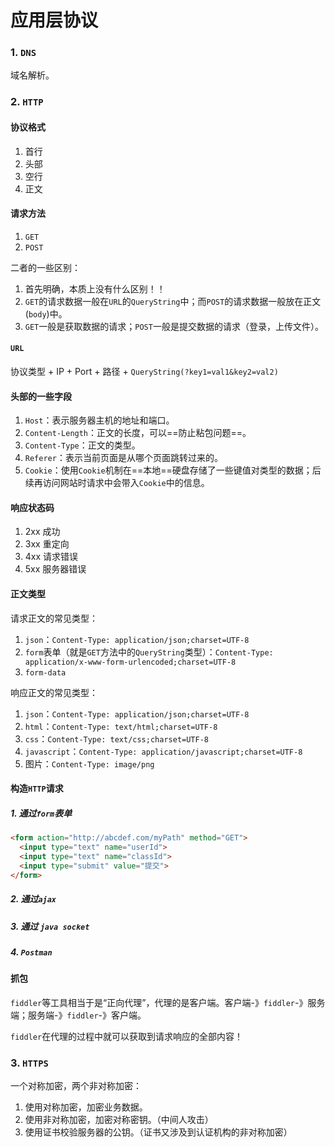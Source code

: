 # 应用层协议

### 1. `DNS`

域名解析。

### 2. `HTTP`

#### 协议格式

1. 首行
2. 头部
3. 空行
4. 正文

#### 请求方法

1. `GET`
2. `POST`

二者的一些区别：

1. 首先明确，本质上没有什么区别！！
2. `GET`的请求数据一般在`URL`的`QueryString`中；而`POST`的请求数据一般放在正文(`body`)中。
3. `GET`一般是获取数据的请求；`POST`一般是提交数据的请求（登录，上传文件）。

#### `URL`

协议类型 + IP + Port + 路径 + `QueryString(?key1=val1&key2=val2)`

#### 头部的一些字段

1. `Host`：表示服务器主机的地址和端口。
2. `Content-Length`：正文的长度，可以==防止粘包问题==。  
3. `Content-Type`：正文的类型。
4. `Referer`：表示当前页面是从哪个页面跳转过来的。
5. `Cookie`：使用`Cookie`机制在==本地==硬盘存储了一些键值对类型的数据；后续再访问网站时请求中会带入`Cookie`中的信息。   

#### 响应状态码

1. 2xx 成功
2. 3xx 重定向
3. 4xx 请求错误
4. 5xx 服务器错误 

#### 正文类型

请求正文的常见类型：

1. `json`：`Content-Type: application/json;charset=UTF-8`
2. `form`表单（就是`GET`方法中的`QueryString`类型）：`Content-Type: application/x-www-form-urlencoded;charset=UTF-8`
3. `form-data`

响应正文的常见类型：

1. `json`：`Content-Type: application/json;charset=UTF-8`
2. `html`：`Content-Type: text/html;charset=UTF-8`
3. `css`：`Content-Type: text/css;charset=UTF-8`
4. `javascript`：`Content-Type: application/javascript;charset=UTF-8`
5. 图片：`Content-Type: image/png`

#### 构造`HTTP`请求

##### 1. 通过`form`表单

```html
<form action="http://abcdef.com/myPath" method="GET">
  <input type="text" name="userId">
  <input type="text" name="classId">
  <input type="submit" value="提交">
</form>
```

##### 2. 通过`ajax`

##### 3. 通过 `java socket`

##### 4. `Postman`

#### 抓包

`fiddler`等工具相当于是“正向代理”，代理的是客户端。客户端-》`fiddler`-》服务端；服务端-》`fiddler`-》客户端。

`fiddler`在代理的过程中就可以获取到请求响应的全部内容！

### 3. `HTTPS`

一个对称加密，两个非对称加密：	

1. 使用对称加密，加密业务数据。
2. 使用非对称加密，加密对称密钥。（中间人攻击）
3. 使用证书校验服务器的公钥。（证书又涉及到认证机构的非对称加密）

​																											